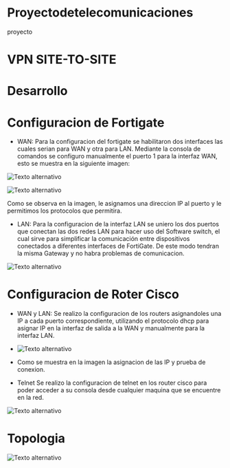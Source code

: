 # Proyectodetelecomunicaciones
proyecto
# VPN SITE-TO-SITE
# Desarrollo
# Configuracion de Fortigate
- WAN:
Para la configuracion del fortigate se habilitaron dos interfaces las cuales serian para WAN y otra para LAN. Mediante la consola de comandos se configuro manualmente el puerto 1 para la interfaz WAN, esto se muestra en la siguiente imagen:

![Texto alternativo](https://files.catbox.moe/g4ghci.png)

![Texto alternativo](https://files.catbox.moe/g20xkp.png)

Como se observa en la imagen, le asignamos una direccion IP al puerto y le permitimos los protocolos que permitira.

- LAN:
Para la configuracion de la interfaz LAN se uniero los dos puertos que conectan las dos redes LAN para hacer uso del Software switch, el cual sirve para simplificar la comunicación entre dispositivos conectados a diferentes interfaces de FortiGate. De este modo tendran la misma Gateway y no habra problemas de comunicacion.

![Texto alternativo](https://files.catbox.moe/2ymm1y.png)

# Configuracion de Roter Cisco
- WAN y LAN:
Se realizo la configuracion de los routers asignandoles una IP a cada puerto correspondiente, utilizando el protocolo dhcp para asignar IP en la interfaz de salida a la WAN y manualmente para la interfaz LAN.

- ![Texto alternativo](https://files.catbox.moe/f1ualv.png)

- Como se muestra en la imagen la asignacion de las IP y prueba de conexion.

- Telnet
Se realizo la configuracion de telnet en los router cisco para poder acceder a su consola desde cualquier maquina que se encuentre en la red.

![Texto alternativo](https://files.catbox.moe/5xn0lu.png)

# Topologia
![Texto alternativo](https://files.catbox.moe/8jtdfy.png)
